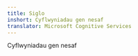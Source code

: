 ```yaml
---
title: Siglo
inshort: Cyflwyniadau gen nesaf
translator: Microsoft Cognitive Services
---
```


Cyflwyniadau gen nesaf


